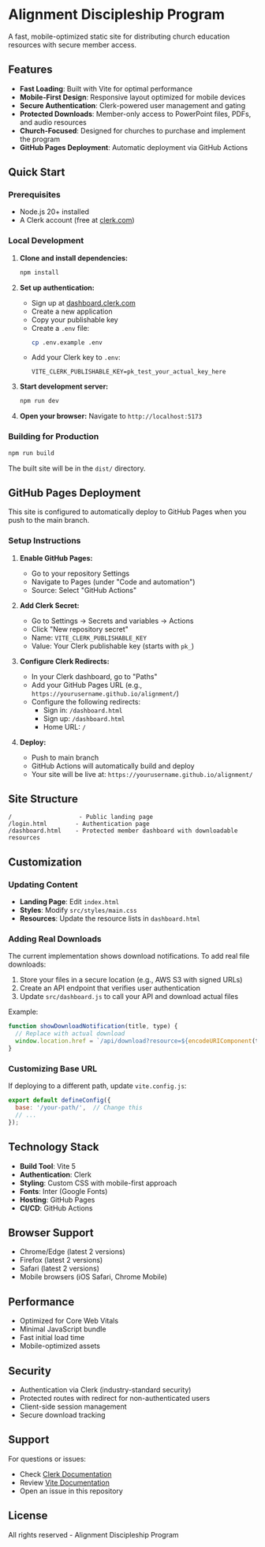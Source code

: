 # Alignment Discipleship Program

A fast, mobile-optimized static site for distributing church education resources with secure member access.

## Features

- **Fast Loading**: Built with Vite for optimal performance
- **Mobile-First Design**: Responsive layout optimized for mobile devices
- **Secure Authentication**: Clerk-powered user management and gating
- **Protected Downloads**: Member-only access to PowerPoint files, PDFs, and audio resources
- **Church-Focused**: Designed for churches to purchase and implement the program
- **GitHub Pages Deployment**: Automatic deployment via GitHub Actions

## Quick Start

### Prerequisites

- Node.js 20+ installed
- A Clerk account (free at [clerk.com](https://clerk.com))

### Local Development

1. **Clone and install dependencies:**
   ```bash
   npm install
   ```

2. **Set up authentication:**
   - Sign up at [dashboard.clerk.com](https://dashboard.clerk.com)
   - Create a new application
   - Copy your publishable key
   - Create a `.env` file:
     ```bash
     cp .env.example .env
     ```
   - Add your Clerk key to `.env`:
     ```
     VITE_CLERK_PUBLISHABLE_KEY=pk_test_your_actual_key_here
     ```

3. **Start development server:**
   ```bash
   npm run dev
   ```

4. **Open your browser:**
   Navigate to `http://localhost:5173`

### Building for Production

```bash
npm run build
```

The built site will be in the `dist/` directory.

## GitHub Pages Deployment

This site is configured to automatically deploy to GitHub Pages when you push to the main branch.

### Setup Instructions

1. **Enable GitHub Pages:**
   - Go to your repository Settings
   - Navigate to Pages (under "Code and automation")
   - Source: Select "GitHub Actions"

2. **Add Clerk Secret:**
   - Go to Settings → Secrets and variables → Actions
   - Click "New repository secret"
   - Name: `VITE_CLERK_PUBLISHABLE_KEY`
   - Value: Your Clerk publishable key (starts with `pk_`)

3. **Configure Clerk Redirects:**
   - In your Clerk dashboard, go to "Paths"
   - Add your GitHub Pages URL (e.g., `https://yourusername.github.io/alignment/`)
   - Configure the following redirects:
     - Sign in: `/dashboard.html`
     - Sign up: `/dashboard.html`
     - Home URL: `/`

4. **Deploy:**
   - Push to main branch
   - GitHub Actions will automatically build and deploy
   - Your site will be live at: `https://yourusername.github.io/alignment/`

## Site Structure

```
/                   - Public landing page
/login.html        - Authentication page
/dashboard.html    - Protected member dashboard with downloadable resources
```

## Customization

### Updating Content

- **Landing Page**: Edit `index.html`
- **Styles**: Modify `src/styles/main.css`
- **Resources**: Update the resource lists in `dashboard.html`

### Adding Real Downloads

The current implementation shows download notifications. To add real file downloads:

1. Store your files in a secure location (e.g., AWS S3 with signed URLs)
2. Create an API endpoint that verifies user authentication
3. Update `src/dashboard.js` to call your API and download actual files

Example:
```javascript
function showDownloadNotification(title, type) {
  // Replace with actual download
  window.location.href = `/api/download?resource=${encodeURIComponent(title)}`;
}
```

### Customizing Base URL

If deploying to a different path, update `vite.config.js`:

```javascript
export default defineConfig({
  base: '/your-path/',  // Change this
  // ...
});
```

## Technology Stack

- **Build Tool**: Vite 5
- **Authentication**: Clerk
- **Styling**: Custom CSS with mobile-first approach
- **Fonts**: Inter (Google Fonts)
- **Hosting**: GitHub Pages
- **CI/CD**: GitHub Actions

## Browser Support

- Chrome/Edge (latest 2 versions)
- Firefox (latest 2 versions)
- Safari (latest 2 versions)
- Mobile browsers (iOS Safari, Chrome Mobile)

## Performance

- Optimized for Core Web Vitals
- Minimal JavaScript bundle
- Fast initial load time
- Mobile-optimized assets

## Security

- Authentication via Clerk (industry-standard security)
- Protected routes with redirect for non-authenticated users
- Client-side session management
- Secure download tracking

## Support

For questions or issues:
- Check [Clerk Documentation](https://clerk.com/docs)
- Review [Vite Documentation](https://vitejs.dev)
- Open an issue in this repository

## License

All rights reserved - Alignment Discipleship Program
